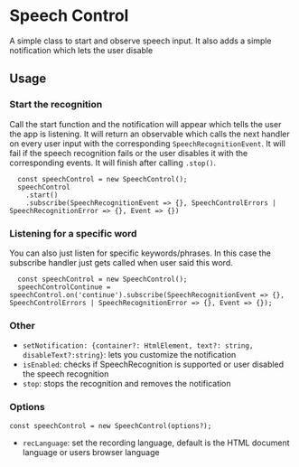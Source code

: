 # Speech Control

A simple class to start and observe speech input.
It also adds a simple notification which lets the user disable 

## Usage

### Start the recognition

Call the start function and the notification will appear which tells the user the app is listening.
It will return an observable which calls the next handler on every user input with the corresponding `SpeechRecognitionEvent`.
It will fail if the speech recognition fails or the user disables it with the corresponding events.
It will finish after calling `.stop()`.

```
  const speechControl = new SpeechControl();
  speechControl
    .start()
    .subscribe(SpeechRecognitionEvent => {}, SpeechControlErrors | SpeechRecognitionError => {}, Event => {})
```

### Listening for a specific word

You can also just listen for specific keywords/phrases. In this case the subscribe handler just gets called when user said this word.

```
  const speechControl = new SpeechControl();
  speechControlContinue = speechControl.on('continue').subscribe(SpeechRecognitionEvent => {}, SpeechControlErrors | SpeechRecognitionError => {}, Event => {});
```

### Other

- `setNotification: {container?: HtmlElement, text?: string, disableText?:string}`: lets you customize the notification
- `isEnabled`: checks if SpeechRecognition is supported or user disabled the speech recognition
- `stop`: stops the recognition and removes the notification

### Options

```
const speechControl = new SpeechControl(options?);
```

- `recLanguage`: set the recording language, default is the HTML document language or users browser language